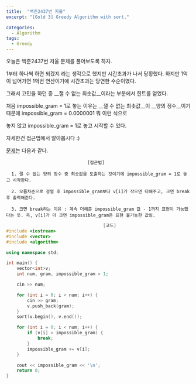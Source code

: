 ```yaml
---
title:  "백준2437번 저울"
excerpt: "[Gold 3] Greedy Algorithm with sort."

categories:
  - Algorithm
tags:
  - Greedy
---
```

오늘은 백준2437번 저울 문제를 풀어보도록 하자.

1부터 하나씩 하면 되겠지 라는 생각으로 했지만 시간초과가 나서 당황했다. 하지만 1억이 넘어가면 1억번 연산이기에 시간초과는 당연한 수순이였다.

그래서 고민을 하던 중 __잴 수 없는 최솟값__이라는 부분에서 힌트를 얻었다.

처음 impossible_gram = 1로 놓는 이유는 __잴 수 없는 최솟값__이 __양의 정수__이기 때문에 impossible_gram = 0.0000001 뭐 이런 식으로

놓지 않고 impossible_gram = 1로 놓고 시작할 수 있다.

자세한건 접근법에서 알아봅시다 :)

[문제](https://www.acmicpc.net/problem/2437)는 다음과 같다.


                                   [접근법]

      1. 잴 수 없는 양의 정수 중 최솟값을 도출하는 것이기에 impossible_gram = 1로 놓고 시작한다.
      
      2. 오름차순으로 정렬 후 impossible_gram보다 v[i]가 작으면 더해주고, 크면 break 후 출력해준다.

      3. 크면 break하는 이유 : 계속 더해준 impossible_gram 값 - 1까지 표현이 가능했다는 뜻. 즉, v[i]가 더 크면 impossible_gram은 표현 불가능한 값임.
      
      

```c++
                                     [코드]
#include <iostream>
#include <vector>
#include <algorithm>

using namespace std;

int main() {
	vector<int>v;
	int num, gram, impossible_gram = 1;

	cin >> num;

	for (int i = 0; i < num; i++) {
		cin >> gram;
		v.push_back(gram);
	}
	sort(v.begin(), v.end());

	for (int i = 0; i < num; i++) {
		if (v[i] > impossible_gram) {
			break;
		}
		impossible_gram += v[i];
	}

	cout << impossible_gram << '\n';
	return 0;
}
```
